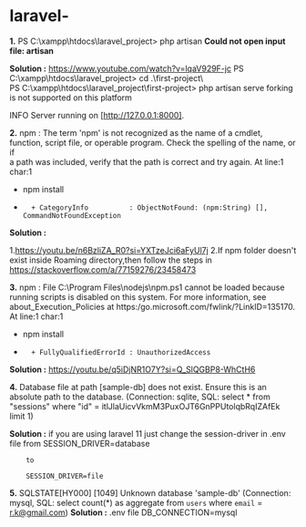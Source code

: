 # laravel-

**1.** PS C:\xampp\htdocs\laravel_project> php artisan
**Could not open input file: artisan**

**Solution :** https://www.youtube.com/watch?v=lqaV929F-jc
PS C:\xampp\htdocs\laravel_project> cd .\first-project\    
PS C:\xampp\htdocs\laravel_project\first-project> php artisan serve
  forking is not supported on this platform

   INFO  Server running on [http://127.0.0.1:8000].


**2.** npm : The term 'npm' is not recognized as the name of a cmdlet, function, script file, or operable program. Check the spelling of the name, or if  
a path was included, verify that the path is correct and try again.
At line:1 char:1
+ npm install
+ ~~~
    + CategoryInfo          : ObjectNotFound: (npm:String) [], CommandNotFoundException

**Solution :**

1.https://youtu.be/n6BzliZA_R0?si=YXTzeJci6aFyUl7j
2.If npm folder doesn't exist inside Roaming directory,then follow the steps in https://stackoverflow.com/a/77159276/23458473

**3.** npm : File C:\Program Files\nodejs\npm.ps1 cannot be loaded because running scripts is disabled on this system. For more information, see 
about_Execution_Policies at https:/go.microsoft.com/fwlink/?LinkID=135170.
At line:1 char:1
+ npm install
+ ~~~
    + FullyQualifiedErrorId : UnauthorizedAccess

**Solution :** https://youtu.be/q5iDjNR1O7Y?si=Q_SlQGBP8-WhCtH6

**4.** Database file at path [sample-db] does not exist. Ensure this is an absolute path to the database. (Connection: sqlite, SQL: select * from "sessions" where "id" = itlJlaUicvVkmM3PuxOJT6GnPPUtolqbRqIZAfEk limit 1)

**Solution :** if you are using laravel 11 just change the session-driver in .env file from
        SESSION_DRIVER=database
        
        to
        
        SESSION_DRIVER=file

**5.** SQLSTATE[HY000] [1049] Unknown database 'sample-db' (Connection: mysql, SQL: select count(*) as aggregate from `users` where `email` = r.k@gmail.com)
**Solution :** .env file
               DB_CONNECTION=mysql


